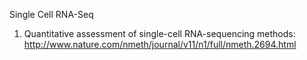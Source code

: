Single Cell RNA-Seq
1. Quantitative assessment of single-cell RNA-sequencing methods: http://www.nature.com/nmeth/journal/v11/n1/full/nmeth.2694.html


